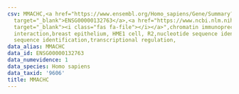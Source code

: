 ```yaml
---
csv: MMACHC,<a href="https://www.ensembl.org/Homo_sapiens/Gene/Summary?db=core;g=ENSG00000132763"
  target="_blank">ENSG00000132763</a>,<a href="https://www.ncbi.nlm.nih.gov/pubmed/22863008"
  target="_blank"><i class="fas fa-file"></i></a>",chromatin immunoprecipitation assay,direct
  interaction,breast epithelium, HME1 cell, R2,nucleotide sequence identification,nucleotide
  sequence identification,transcriptional regulation,
data_alias: MMACHC
data_id: ENSG00000132763
data_numevidence: 1
data_species: Homo sapiens
data_taxid: '9606'
title: MMACHC
---
```

